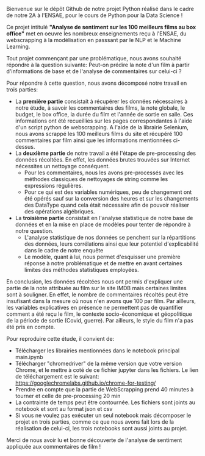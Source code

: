 Bienvenue sur le dépôt Github de notre projet Python réalisé dans le cadre de notre 2A à l'ENSAE, pour le cours de Python pour la Data Science !  

Ce projet intitulé **"Analyse de sentiment sur les 100 meilleurs films au box office"** met en oeuvre les nombreux enseignements reçu à l'ENSAE, du webscrapping à la modélisation en passsant par le NLP et le Machine Learning. 

Tout projet commençant par une problématique, nous avons souhaité répondre à la question suivante: Peut-on prédire la note d'un film à partir d'informations de base et de l'analyse de commentaires sur celui-ci ? 

Pour répondre à cette question, nous avons décomposé notre travail en trois parties: 
- La **première partie** consistait à récupérer les données nécessaires à notre étude, à savoir les commentaires des films, la note globale, le budget, le box office, la durée du film et l'année de sortie en salle. Ces informations ont été recueillies
sur les pages correspondantes à l'aide d'un script python de webscrapping. A l'aide de la librairie Selenium, nous avons scrappé les 100 meilleurs films du site et récupéré 100 commentaires par film ainsi que les informations mentionnées ci-dessus.
- La **deuxième partie** de notre travail a été l'étape de pre-processing des données récoltées. En effet, les données brutes trouvées sur Internet nécessites un nettoyage conséquent.
  + Pour les commentaires, nous les avons pre-processés avec les méthodes classiques de nettoyages de string comme les expressions régulières.
  + Pour ce qui est des variables numériques, peu de changement ont été opérés sauf sur la conversion des heures et sur les changements des DataType quand cela était nécessaire afin de pouvoir réaliser des opérations algébriques.
- La **troisième partie** consistait en l'analyse statistique de notre base de données et en la mise en place de modèles pour tenter de répondre à notre question.
  + L'analyse statistique de nos données se penchent sur la répartitions des données, leurs corrélations ainsi que leur potentiel d'explicabilité dans le cadre de notre enquête
  + Le modèle, quant à lui, nous permet d'esquisser une première réponse à notre problématique et de mettre en avant certaines limites des méthodes statistiques employées.

En conclusion, les données récoltées nous ont permis d'expliquer une partie de la note attribuée au film sur le site IMDB mais certaines limites sont à souligner. En effet, le nombre de commentaires récoltés peut être insufisant dans la mesure où nous
n'en avons que 100 par film. Par ailleurs, les variables explicatives en présence ne permettent pas de quantifier comment a été reçu le film, le contexte socio-économique et géopolitique de la période de sortie (Covid, guerre). Par ailleurs, le style du film n'a pas été pris en compte. 

Pour reproduire cette étude, il convient de:
+ Télécharger les librairies mentionnées dans le notebook principal main.ipynb
+ Télécharger "chromedriver" de la même version que votre version Chrome, et le mettre à coté de ce fichier jupyter dans les fichiers. Le lien de téléchargement est le suivant: https://googlechromelabs.github.io/chrome-for-testing/
+ Prendre en compte que la partie de WebScrapping prend 40 minutes à tourner et celle de pre-processing 20 min 
+ La contrainte de temps peut être contournée. Les fichiers sont joints au notebook et sont au format json et csv
+ Si vous ne voulez pas exécuter un seul notebook mais décomposer le projet en trois parties, comme ce que nous avons fait lors de la réalisation de celui-ci, les trois notebooks sont aussi joints au projet.

Merci de nous avoir lu et bonne découverte de l'analyse de sentiment appliquée aux commentaires de film ! 
